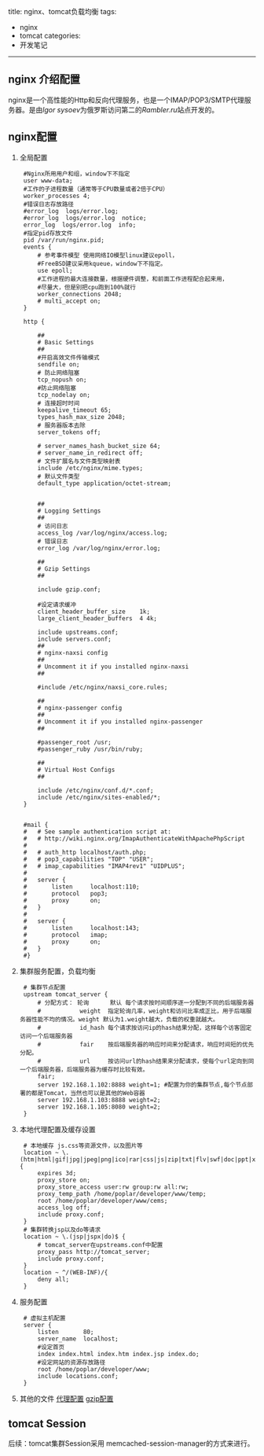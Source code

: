 title: nginx、tomcat负载均衡
tags: 
- nginx
- tomcat
categories:  
- 开发笔记
---
## nginx 介绍配置
nginx是一个高性能的Http和反向代理服务，也是一个IMAP/POP3/SMTP代理服务器。是由*lgor sysoev*为俄罗斯访问第二的*Rambler.ru*站点开发的。
## nginx配置

1. 全局配置
		
		#Nginx所用用户和组，window下不指定 
		user www-data;
		#工作的子进程数量（通常等于CPU数量或者2倍于CPU） 
		worker_processes 4;
		#错误日志存放路径 
		#error_log  logs/error.log; 
		#error_log  logs/error.log  notice; 
		error_log  logs/error.log  info; 
		#指定pid存放文件 
		pid /var/run/nginx.pid;
		events {
			# 参考事件模型 使用网络IO模型linux建议epoll，
			#FreeBSD建议采用kqueue，window下不指定。 
			use epoll; 
			#工作进程的最大连接数量，根据硬件调整，和前面工作进程配合起来用，
			#尽量大，但是别把cpu跑到100%就行
			worker_connections 2048;
			# multi_accept on;
		}

		http {

			##
			# Basic Settings
			##
			#开启高效文件传输模式
			sendfile on;
			# 防止网络阻塞
			tcp_nopush on;
			#防止网络阻塞
			tcp_nodelay on;
			# 连接超时时间
			keepalive_timeout 65;
			types_hash_max_size 2048;
			# 服务器版本去除
			server_tokens off;

			# server_names_hash_bucket_size 64;
			# server_name_in_redirect off;
			# 文件扩展名与文件类型映射表
			include /etc/nginx/mime.types;
			# 默认文件类型
			default_type application/octet-stream;


			##
			# Logging Settings
			##
			# 访问日志
			access_log /var/log/nginx/access.log;
			# 错误日志
			error_log /var/log/nginx/error.log;

			##
			# Gzip Settings
			##

			include gzip.conf;

			#设定请求缓冲
		    client_header_buffer_size    1k;
		    large_client_header_buffers  4 4k;

			include upstreams.conf;
			include servers.conf; 
			##
			# nginx-naxsi config
			##
			# Uncomment it if you installed nginx-naxsi
			##

			#include /etc/nginx/naxsi_core.rules;

			##
			# nginx-passenger config
			##
			# Uncomment it if you installed nginx-passenger
			##
			
			#passenger_root /usr;
			#passenger_ruby /usr/bin/ruby;

			##
			# Virtual Host Configs
			##

			include /etc/nginx/conf.d/*.conf;
			include /etc/nginx/sites-enabled/*;
		}


		#mail {
		#	# See sample authentication script at:
		#	# http://wiki.nginx.org/ImapAuthenticateWithApachePhpScript
		# 
		#	# auth_http localhost/auth.php;
		#	# pop3_capabilities "TOP" "USER";
		#	# imap_capabilities "IMAP4rev1" "UIDPLUS";
		# 
		#	server {
		#		listen     localhost:110;
		#		protocol   pop3;
		#		proxy      on;
		#	}
		# 
		#	server {
		#		listen     localhost:143;
		#		protocol   imap;
		#		proxy      on;
		#	}
		#}
2. 集群服务配置，负载均衡
		
		# 集群节点配置
		upstream tomcat_server {
		    # 分配方式：	轮询		默认 每个请求按时间顺序逐一分配到不同的后端服务器
		    # 			weight	指定轮询几率，weight和访问比率成正比，用于后端服务器性能不均的情况。weight 默认为1.weight越大，负载的权重就越大。
		    # 			id_hash 每个请求按访问ip的hash结果分配，这样每个访客固定访问一个后端服务器
		    # 		   	fair 	按后端服务器的响应时间来分配请求，响应时间短的优先分配。
		    # 			url 	按访问url的hash结果来分配请求，使每个url定向到同一个后端服务器，后端服务器为缓存时比较有效。
		    fair;
		    server 192.168.1.102:8888 weight=1; #配置为你的集群节点,每个节点部署的都是Tomcat，当然也可以是其他的Web容器
		    server 192.168.1.103:8888 weight=2;
		    server 192.168.1.105:8080 weight=2;
		}
		
3. 本地代理配置及缓存设置

		# 本地缓存 js.css等资源文件，以及图片等
		location ~ \.(htm|html|gif|jpg|jpeg|png|ico|rar|css|js|zip|txt|flv|swf|doc|ppt|xls|pdf)$ {
		    expires 3d;
		    proxy_store on;
		    proxy_store_access user:rw group:rw all:rw;
		    proxy_temp_path /home/poplar/developer/www/temp;
		    root /home/poplar/developer/www/cems;
		    access_log off;
		    include proxy.conf;
		}
		# 集群转换jsp以及do等请求
		location ~ \.(jsp|jspx|do)$ {
		    # tomcat_server在upstreams.conf中配置
		    proxy_pass http://tomcat_server;  
		    include proxy.conf;
		}  
		location ~ ^/(WEB-INF)/{
		    deny all;
		}   
4. 服务配置

		# 虚拟主机配置
		server {
		    listen       80;  
		    server_name  localhost;    
			#设定首页 
		    index index.html index.htm index.jsp index.do;
			#设定网站的资源存放路径
		    root /home/poplar/developer/www;
		    include locations.conf;
		}
5. 其他的文件
	[代理配置](/postfile/nginx/proxy.conf)
	[gzip配置](/postfile/nginx/gzip.conf)

## tomcat Session
后续：tomcat集群Session采用 memcached-session-manager的方式来进行。
